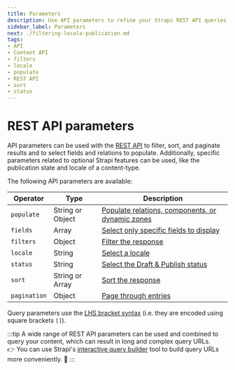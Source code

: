 ```yaml
---
title: Parameters
description: Use API parameters to refine your Strapi REST API queries.
sidebar_label: Parameters
next: ./filtering-locale-publication.md
tags:
- API
- Content API
- filters
- locale
- populate
- REST API
- sort
- status
---
```


# REST API parameters

API parameters can be used with the [REST API](/dev-docs/api/rest) to filter, sort, and paginate results and to select fields and relations to populate. Additionally, specific parameters related to optional Strapi features can be used, like the publication state and locale of a content-type.

The following API parameters are available:

| Operator           | Type          | Description                                           |
| ------------------ | ------------- | ----------------------------------------------------- |
| `populate`         | String or Object | [Populate relations, components, or dynamic zones](/dev-docs/api/rest/populate-select#population) |
| `fields`           | Array         | [Select only specific fields to display](/dev-docs/api/rest/populate-select#field-selection) |
| `filters`          | Object        | [Filter the response](/dev-docs/api/rest/filters-locale-publication#filtering) |
| `locale`           | String        | [Select a locale](/dev-docs/api/rest/locale) |
| `status`           | String        | [Select the Draft & Publish status](/dev-docs/api/rest/filters-locale-publication#status) |
| `sort`             | String or Array  | [Sort the response](/dev-docs/api/rest/sort-pagination.md#sorting) |
| `pagination`       | Object        | [Page through entries](/dev-docs/api/rest/sort-pagination.md#pagination) |

Query parameters use the [LHS bracket syntax](https://christiangiacomi.com/posts/rest-design-principles/#lhs-brackets) (i.e. they are encoded using square brackets `[]`).

:::tip
A wide range of REST API parameters can be used and combined to query your content, which can result in long and complex query URLs.<br/>👉 You can use Strapi's [interactive query builder](/dev-docs/api/rest/interactive-query-builder) tool to build query URLs more conveniently. 🤗
:::
